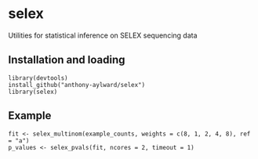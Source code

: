 # selex
Utilities for statistical inference on SELEX sequencing data

## Installation and loading
```
library(devtools)
install_github("anthony-aylward/selex")
library(selex)
```

## Example
```
fit <- selex_multinom(example_counts, weights = c(8, 1, 2, 4, 8), ref = "a")
p_values <- selex_pvals(fit, ncores = 2, timeout = 1)
```
